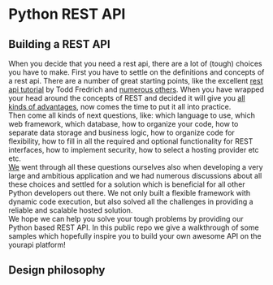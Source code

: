 # Python REST API
## Building a REST API
When you decide that you need a rest api, there are a lot of (tough) choices you have to make.
First you have to settle on the definitions and concepts of a rest api. There are a number of great starting
points, like the excellent [rest api tutorial](http://www.restapitutorial.com/) by Todd Fredrich
and [numerous others](https://www.google.com/search?q=rest+api+tutorial).
When you have wrapped your head around the concepts of REST and decided it will give you 
[all kinds of advantages](https://www.google.nl/search?q=rest+api+advantages), now comes the time to put
it all into practice.  
  Then come all kinds of next questions, like: which language to use, which web framework, which database,
how to organize your code, how to separate data storage and business logic, how to organize code for flexibility,
how to fill in all the required and optional functionality for REST interfaces, how to implement security, how to
select a hosting provider etc etc.  
  [We](https://yourapi.io) went through all these questions ourselves also when developing a very large and ambitious
application and we had numerous discussions about all these choices and settled for a solution which is beneficial
for all other Python developers out there. We not only built a flexible framework with dynamic code execution, but 
also solved all the challenges in providing a reliable and scalable hosted solution.  
  We hope we can help you solve your tough problems by providing our Python based REST API. In this public repo
we give a walkthrough of some samples which hopefully inspire you to build your own awesome API on the yourapi platform!

## Design philosophy
